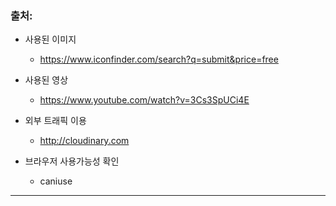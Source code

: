 ### 출처:

- 사용된 이미지

  - https://www.iconfinder.com/search?q=submit&price=free

- 사용된 영상

  - https://www.youtube.com/watch?v=3Cs3SpUCi4E

- 외부 트래픽 이용
  - http://cloudinary.com
- 브라우저 사용가능성 확인
  - caniuse

---
